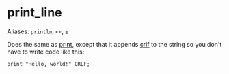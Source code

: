 # print_line

Aliases: `println`, `<<`, `≤`

Does the same as [print](print), except that it appends [crlf](../constants/crlf) to the string so you don't have to write code like this:

    print "Hello, world!" CRLF;
